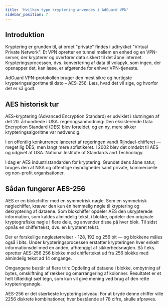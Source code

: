```yaml
---
title: 'Hvilken type kryptering anvendes i AdGuard VPN'
sidebar_position: 7
---
```


## Introduktion

Kryptering er grunden til, at ordet "private" findes i udtrykket "Virtual Private Network". Et VPN opretter en tunnel mellem en enhed og en VPN-server, der krypterer og overfører data sikkert til det åbne internet. Krypteringsprocessen, dvs. konvertering af data til volapyk, som ingen, der opsnapper det, kan læse, er afgørende for enhver VPN-tjeneste.

AdGuard VPN-protokollen bruger den mest sikre og hurtigste krypteringsalgoritme til dato – AES-256. Læs, hvad det vil sige, og hvorfor det er så godt.

## AES historisk tur

AES-kryptering (Advanced Encryption Standard) er udviklet i slutningen af det 20. århundrede i USA. regeringsanmodning: Den eksisterende Data Encryption Standard (DES) blev forældet, og en ny, mere sikker krypteringsalgoritme var nødvendig.

I en offentlig konkurrence lanceret af regeringen vandt Rijndael-chifferet — meget lig DES, men langt mere sofistikeret. I 2002 blev det omdøbt til AES og udgivet af USA. National Institute of Standards and Technology.

I dag er AES industristandarden for kryptering. Grundet dens åbne natur, bruges den af NSA og offentlige myndigheder samt private, kommercielle og non-profit organisationer.

## Sådan fungerer AES-256

AES er en blokchiffer med en symmetrisk nøgle. Som en symmetrisk nøglechiffer, kræver den kun én hemmelig nøgle til kryptering og dekryptering af dataene. Som blokchiffer opdeler AES den ukrypterede information, som kaldes almindelig tekst, i blokke, opdeler den originale kryptografiske nøgle i flere dele, og anvender disse på hver blok. Til sidst opnås en chiffertekst, dvs. en krypteret tekst.

Der er forskellige nøglestørrelser - 128, 192 og 256 bit — og blokkene måles også i bits. Under krypteringsprocessen erstatter krypteringen hver enkelt informationsdel med en anden, afhængigt af sikkerhedsnøglen. Så f.eks. opretter AES-256 256 blokke med chiffertekst ud fra 256 blokke med almindelig tekst ad 14 omgange.

Omgangene består af flere trin: Opdeling af dataene i blokke, ombytning af bytes, omskiftning af rækker og omarrangering af kolonner. Resultatet er et helt tilfældigt sæt tegn, som kun vil give mening ved brug af den rette krypteringsnøgle.

AES-256 er det stærkeste krypteringsniveau: For at bryde denne chiffer ville 2256 diskrete kombinationer, hver bestående af 78 cifre, skulle afprøves.
